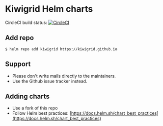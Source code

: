 # Kiwigrid Helm charts

CircleCI build status: [![CircleCI](https://circleci.com/gh/kiwigrid/helm-charts.svg?style=svg)](https://circleci.com/gh/kiwigrid/helm-charts)

## Add repo

```console
$ helm repo add kiwigrid https://kiwigrid.github.io
```

## Support

* Please don't write mails directly to the maintainers.
* Use the Github issue tracker instead.

## Adding charts

* Use a fork of this repo
* Follow Helm best practices: [https://docs.helm.sh/chart_best_practices](https://docs.helm.sh/chart_best_practices)
